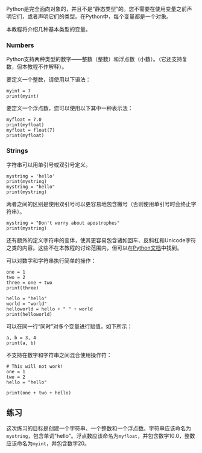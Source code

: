 Python是完全面向对象的，并且不是“静态类型”的。您不需要在使用变量之前声明它们，或者声明它们的类型。在Python中，每个变量都是一个对象。

本教程将介绍几种基本类型的变量。

### Numbers
Python支持两种类型的数字——整数（整数）和浮点数（小数）。（它还支持复数，但本教程不作解释）。

要定义一个整数，请使用以下语法：

    myint = 7
    print(myint)

要定义一个浮点数，您可以使用以下其中一种表示法：

    myfloat = 7.0
    print(myfloat)
    myfloat = float(7)
    print(myfloat)

### Strings

字符串可以用单引号或双引号定义。

    mystring = 'hello'
    print(mystring)
    mystring = "hello"
    print(mystring)

两者之间的区别是使用双引号可以更容易地包含撇号（否则使用单引号时会终止字符串）。

    mystring = "Don't worry about apostrophes"
    print(mystring)
    
还有额外的定义字符串的变体，使其更容易包含诸如回车、反斜杠和Unicode字符之类的内容。这些不在本教程的讨论范围内，但可以在[Python文档](http://docs.python.org/tutorial/introduction.html#strings "Strings in Python Tutorial")中找到。

可以对数字和字符串执行简单的操作：

    one = 1
    two = 2
    three = one + two
    print(three)

    hello = "hello"
    world = "world"
    helloworld = hello + " " + world
    print(helloworld)

可以在同一行“同时”对多个变量进行赋值，如下所示：

    a, b = 3, 4
    print(a, b)

不支持在数字和字符串之间混合使用操作符：

    # This will not work!
    one = 1
    two = 2
    hello = "hello"
    
    print(one + two + hello)


练习
--------

这次练习的目标是创建一个字符串、一个整数和一个浮点数。字符串应该命名为`mystring`，包含单词"hello"。浮点数应该命名为`myfloat`，并包含数字10.0，整数应该命名为`myint`，并包含数字20。